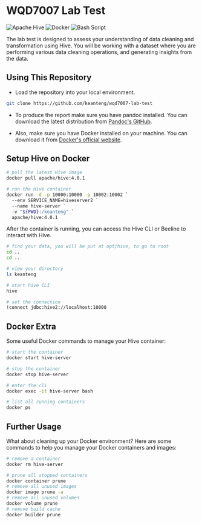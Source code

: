 # WQD7007 Lab Test

![Apache Hive](https://img.shields.io/badge/Apache%20Hive-FDEE21?style=for-the-badge&logo=apachehive&logoColor=black)
![Docker](https://img.shields.io/badge/docker-%230db7ed.svg?style=for-the-badge&logo=docker&logoColor=white)
![Bash Script](https://img.shields.io/badge/bash_script-%23121011.svg?style=for-the-badge&logo=gnu-bash&logoColor=white)

The lab test is designed to assess your understanding of data cleaning and transformation using Hive. You will be working with a dataset where you are performing various data cleaning operations, and generating insights from the data.

## Using This Repository

- Load the repository into your local environment.

```bash
git clone https://github.com/keanteng/wqd7007-lab-test
```

- To produce the report make sure you have pandoc installed. You can download the latest distribution from [Pandoc's GitHub](https://github.com/jgm/pandoc/releases/tag/3.7.0.2).

- Also, make sure you have Docker installed on your machine. You can download it from [Docker's official website](https://www.docker.com/products/docker-desktop).

## Setup Hive on Docker

```bash
# pull the latest Hive image
docker pull apache/hive:4.0.1

# run the Hive container
docker run -d -p 10000:10000 -p 10002:10002 `
  --env SERVICE_NAME=hiveserver2 `
  --name hive-server `
  -v "${PWD}:/keanteng" `
  apache/hive:4.0.1
```

After the container is running, you can access the Hive CLI or Beeline to interact with Hive.

```bash
# find your data, you will be put at opt/hive, to go to root
cd ..
cd ..

# view your directory
ls keanteng

# start hive CLI
hive

# set the connection
!connect jdbc:hive2://localhost:10000
```

## Docker Extra

Some useful Docker commands to manage your Hive container:

```bash
# start the container
docker start hive-server

# stop the container
docker stop hive-server

# enter the cli
docker exec -it hive-server bash

# list all running containers
docker ps
```
## Further Usage

What about cleaning up your Docker environment? Here are some commands to help you manage your Docker containers and images:

```bash
# remove a container
docker rm hive-server

# prune all stopped containers
docker container prune
# remove all unused images
docker image prune -a
# remove all unused volumes
docker volume prune
# remove build cache
docker builder prune
```